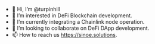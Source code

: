- 👋 Hi, I’m @turpinhill
- 👀 I’m interested in DeFi Blockchain development.
- 🌱 I’m currently integrating a Chainlink node operation.
- 💞️ I’m looking to collaborate on DeFi DApp development.
- 📫 How to reach us https://sinoe.solutions.

<!---
turpinhill/turpinhill is a ✨ special ✨ repository because its `README.md` (this file) appears on your GitHub profile.
You can click the Preview link to take a look at your changes.
--->
